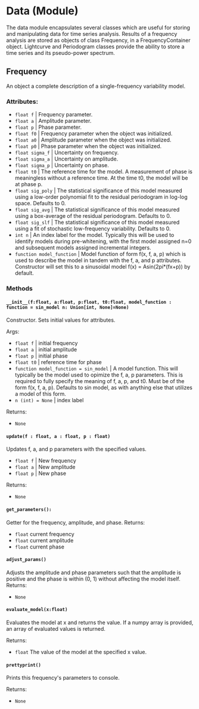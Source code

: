 # Data (Module)

The data module encapsulates several classes which are useful for storing and manipulating data for time series analysis.
Results of a frequency analysis are stored as objects of class Frequency, in a FrequencyContainer object. Lightcurve and Periodogram
classes provide the ability to store a time series and its pseudo-power spectrum.

## Frequency
An object a complete description of a single-frequency variability model.
### Attributes:
* ```float f``` | Frequency parameter. 
* ```float a``` | Amplitude parameter.
* ```float p``` | Phase parameter.
* ```float f0``` | Frequency parameter when the object was initialized.
* ```float a0``` | Amplitude parameter when the object was initialized.
* ```float p0``` | Phase parameter when the object was initialized.
* ```float sigma_f``` | Uncertainty on frequency.
* ```float sigma_a``` | Uncertainty on amplitude.
* ```float sigma_p``` | Uncertainty on phase.
* ```float t0``` | The reference time for the model. A measurement of phase is meaningless without a reference time. At the time t0, the model will be at phase p.
* ```float sig_poly``` | The statistical significance of this model measured using a low-order polynomial fit to the residual periodogram in log-log space. Defaults to 0.
* ```float sig_avg``` | The statistical significance of this model measured using a box-average of the residual periodogram. Defaults to 0.
* ```float sig_slf``` | The statistical significance of this model measured using a fit of stochastic low-frequency variability. Defaults to 0.
* ```int n``` | An index label for the model. Typically this will be used to identify models during pre-whitening, with the first model assigned n=0 and subsequent models assigned incremental integers.
* ```function model_function``` | Model function of form f(x, f, a, p) which is used to describe the model in tandem with the f, a, and p attributes. Constructor will set this to a sinusoidal model f(x) = Asin(2pi*(fx+p)) by default.

### Methods
#### ```__init__(f:float, a:float, p:float, t0:float, model_function : function = sin_model n: Union[int, None]=None)```
Constructor. Sets initial values for attributes.

Args:
* ```float f``` | initial frequency
* ```float a``` | initial amplitude
* ```float p``` | initial phase
* ```float t0``` | reference time for phase
* ```function model_function = sin_model``` | A model function. This will typically be the model used to opimize the f, a, p parameters. This is required to fully specify the meaning of f, a, p, and t0. Must be of the form f(x, f, a, p). Defaults to sin model, as with anything else that utilizes a model of this form.
* ```n (int) = None``` | index label


Returns:
* ```None```

#### ```update(f : float, a : float, p : float)```
Updates f, a, and p parameters with the specified values.
* ```float f``` | New frequency
* ```float a``` | New amplitude
* ```float p``` | New phase

Returns:
* ```None```

#### ```get_parameters():```
Getter for the frequency, amplitude, and phase.
Returns:
* ```float``` current frequency
* ```float``` current amplitude
* ```float``` current phase

#### ```adjust_params()```
Adjusts the amplitude and phase parameters such that the amplitude is positive and the phase is within (0, 1) without affecting the model itself.
Returns:
* ```None```

#### ```evaluate_model(x:float)```
Evaluates the model at x and returns the value. If a numpy array is provided, an array of evaluated values is returned.

Returns:
* ```float``` The value of the model at the specified x value.

#### ```prettyprint()```
Prints this frequency's parameters to console.

Returns:
* ```None```


